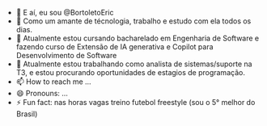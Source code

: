 - 👋 E aí, eu sou @BortoletoEric
- 👀 Como um amante de técnologia, trabalho e estudo com ela todos os dias.
- 🌱 Atualmente estou cursando bacharelado em Engenharia de Software e fazendo curso de Extensão de IA generativa e Copilot para Desenvolvimento de Software
- 💞️ Atualmente estou trabalhando como analista de sistemas/suporte na T3, e estou procurando oportunidades de estagios de programação.
- 📫 How to reach me ...
- 😄 Pronouns: ...
- ⚡ Fun fact: nas horas vagas treino futebol freestyle (sou o 5° melhor do Brasil)

<!---
BortoletoEric/BortoletoEric is a ✨ special ✨ repository because its `README.md` (this file) appears on your GitHub profile.
You can click the Preview link to take a look at your changes.
--->
